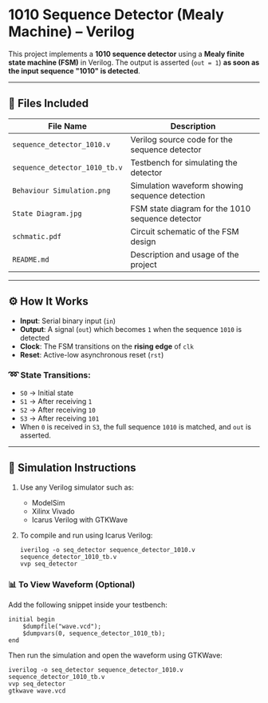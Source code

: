# 1010 Sequence Detector (Mealy Machine) – Verilog

This project implements a **1010 sequence detector** using a **Mealy finite state machine (FSM)** in Verilog. The output is asserted (`out = 1`) **as soon as the input sequence "1010" is detected**.

---

## 📁 Files Included

| File Name                | Description                                         |
|-------------------------|-----------------------------------------------------|
| `sequence_detector_1010.v`    | Verilog source code for the sequence detector      |
| `sequence_detector_1010_tb.v` | Testbench for simulating the detector             |
| `Behaviour Simulation.png`   | Simulation waveform showing sequence detection     |
| `State Diagram.jpg`          | FSM state diagram for the 1010 sequence detector   |
| `schmatic.pdf`               | Circuit schematic of the FSM design                |
| `README.md`                  | Description and usage of the project               |

---

## ⚙️ How It Works

- **Input**: Serial binary input (`in`)
- **Output**: A signal (`out`) which becomes `1` when the sequence `1010` is detected
- **Clock**: The FSM transitions on the **rising edge** of `clk`
- **Reset**: Active-low asynchronous reset (`rst`)

### ➿ State Transitions:

- `S0` → Initial state
- `S1` → After receiving `1`
- `S2` → After receiving `10`
- `S3` → After receiving `101`
- When `0` is received in `S3`, the full sequence `1010` is matched, and `out` is asserted.

---

## 🧪 Simulation Instructions

1. Use any Verilog simulator such as:
   - ModelSim
   - Xilinx Vivado
   - Icarus Verilog with GTKWave

2. To compile and run using Icarus Verilog:
   ```
   iverilog -o seq_detector sequence_detector_1010.v sequence_detector_1010_tb.v
   vvp seq_detector
   ```
### 📊 To View Waveform (Optional)

Add the following snippet inside your testbench:
```
initial begin
    $dumpfile("wave.vcd");
    $dumpvars(0, sequence_detector_1010_tb);
end

```

Then run the simulation and open the waveform using GTKWave:

```
iverilog -o seq_detector sequence_detector_1010.v sequence_detector_1010_tb.v
vvp seq_detector
gtkwave wave.vcd
```

